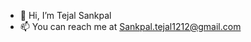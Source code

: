 - 👋 Hi, I’m Tejal Sankpal
- 📫 You can reach me at Sankpal.tejal1212@gmail.com

<!---
Tejalsankpal1212/Tejalsankpal1212 is a ✨ special ✨ repository because its `README.md` (this file) appears on your GitHub profile.
You can click the Preview link to take a look at your changes.
--->
